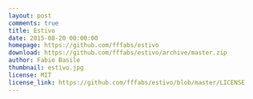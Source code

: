 ```yaml
---
layout: post
comments: true
title: Estivo
date: 2015-08-20 00:00:00
homepage: https://github.com/fffabs/estivo
download: https://github.com/fffabs/estivo/archive/master.zip
author: Fabio Basile
thumbnail: estivo.jpg
license: MIT
license_link: https://github.com/fffabs/estivo/blob/master/LICENSE
---
```


